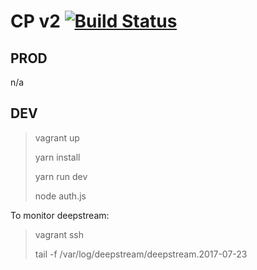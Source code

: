 CP v2 [![Build Status](https://travis-ci.org/joetm/cp2.svg?branch=master)](https://travis-ci.org/joetm/cp2)
=====

PROD
----

n/a

DEV
----

> vagrant up
>
> yarn install
>
> yarn run dev
>
> node auth.js

To monitor deepstream:

> vagrant ssh
>
> tail -f /var/log/deepstream/deepstream.2017-07-23


